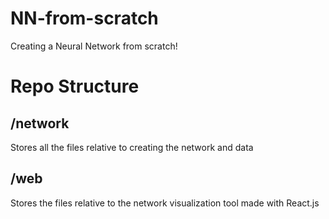 # NN-from-scratch

Creating a Neural Network from scratch!

# Repo Structure
## /network
Stores all the files relative to creating the network and data

## /web
Stores the files relative to the network visualization tool made with React.js
